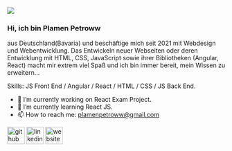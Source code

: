 
![](https://media.licdn.com/dms/image/D4E16AQHB1ty-_Aivsw/profile-displaybackgroundimage-shrink_350_1400/0/1680642064698?e=1686182400&v=beta&t=IV7QFi4MTzn0uPiHwkk4S3zoTpo9zF7vYyYn4QwhB7g)

### Hi, ich bin Plamen Petroww

aus Deutschland(Bavaria) und beschäftige mich seit 2021 mit Webdesign und Webentwicklung. Das Entwickeln neuer Webseiten oder deren Entwicklung mit HTML, CSS, JavaScript sowie  ihrer Bibliotheken (Angular, React) macht mir extrem viel Spaß und ich bin immer bereit, mein Wissen zu erweitern...

Skills:  JS Front End / Angular / React / HTML / CSS / JS Back End.

- 🔭 I’m currently working on React Exam Project.
- 🌱 I’m currently learning React JS.
- 📫 How to reach me: plamenpetroww@gmail.com 


[<img src='https://cdn.jsdelivr.net/npm/simple-icons@3.0.1/icons/github.svg' alt='github' height='40'>](https://github.com/plamenpetroww)  [<img src='https://cdn.jsdelivr.net/npm/simple-icons@3.0.1/icons/linkedin.svg' alt='linkedin' height='40'>](https://www.linkedin.com/in/PlamenPetrov/)  [<img src='https://cdn.jsdelivr.net/npm/simple-icons@3.0.1/icons/icloud.svg' alt='website' height='40'>](https://kontakt.petroww.com/)  







